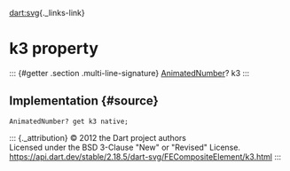 [dart:svg](../../dart-svg/dart-svg-library){._links-link}

k3 property
===========

::: {#getter .section .multi-line-signature}
[AnimatedNumber](../animatednumber-class)? k3
:::

Implementation {#source}
--------------

``` {.language-dart data-language="dart"}
AnimatedNumber? get k3 native;
```

::: {._attribution}
© 2012 the Dart project authors\
Licensed under the BSD 3-Clause \"New\" or \"Revised\" License.\
<https://api.dart.dev/stable/2.18.5/dart-svg/FECompositeElement/k3.html>
:::
